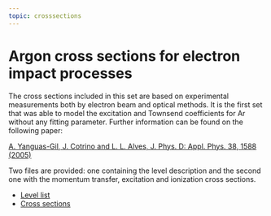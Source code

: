 ```yaml
---
topic: crosssections
---
```


# Argon cross sections for electron impact processes

The cross sections included in this set are based on experimental
measurements both by electron beam and optical methods. It is the first
set that was able to model the excitation and Townsend coefficients for
Ar without any fitting parameter. Further information can be found on
the following paper:

[A. Yanguas-Gil, J. Cotrino and L. L. Alves, J. Phys. D: Appl. Phys. 38,
1588 (2005)](http://dx.doi.org/10.1088/0022-3727/38/10/014)

Two files are provided: one containing the level description and the
second one with the momentum transfer, excitation and ionization cross
sections.

-   [Level
    list](/assets/data/Arlevels.dat)
-   [Cross
    sections](/assets/data/Arcross.dat)
